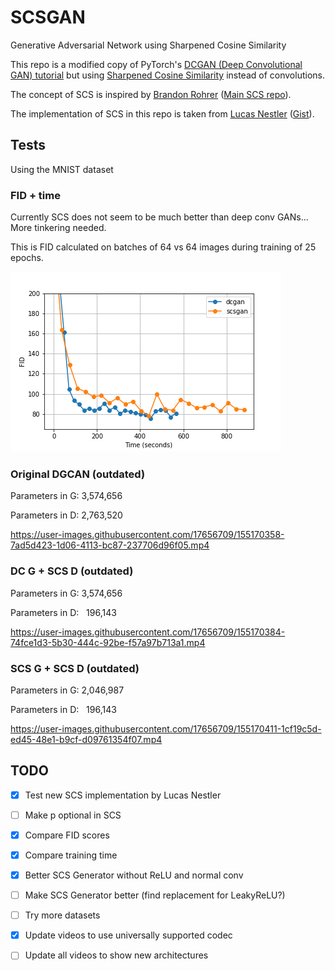 # SCSGAN
Generative Adversarial Network using Sharpened Cosine Similarity

This repo is a modified copy of PyTorch's [DCGAN (Deep Convolutional GAN) tutorial](https://github.com/pytorch/examples/tree/master/dcgan) but using [Sharpened Cosine Similarity](https://e2eml.school/scs.html) instead of convolutions.

The concept of SCS is inspired by [Brandon Rohrer](https://github.com/brohrer) ([Main SCS repo](https://github.com/brohrer/sharpened_cosine_similarity_torch)).

The implementation of SCS in this repo is taken from [Lucas Nestler](https://gist.github.com/ClashLuke) ([Gist](https://gist.github.com/ClashLuke/8f6521deef64789e76334f1b72a70d80)).

## Tests

Using the MNIST dataset

### FID + time

Currently SCS does not seem to be much better than deep conv GANs... More tinkering needed.

This is FID calculated on batches of 64 vs 64 images during training of 25 epochs.

![](media/FID_results.png)

### Original DGCAN (outdated)

Parameters in G: 3,574,656

Parameters in D: 2,763,520

https://user-images.githubusercontent.com/17656709/155170358-7ad5d423-1d06-4113-bc87-237706d96f05.mp4


### DC G + SCS D (outdated)

Parameters in G: 3,574,656

Parameters in D:   196,143

https://user-images.githubusercontent.com/17656709/155170384-74fce1d3-5b30-444c-92be-f57a97b713a1.mp4


### SCS G + SCS D (outdated)

Parameters in G: 2,046,987

Parameters in D:   196,143

https://user-images.githubusercontent.com/17656709/155170411-1cf19c5d-ed45-48e1-b9cf-d09761354f07.mp4


## TODO

- [x] Test new SCS implementation by Lucas Nestler

- [ ] Make p optional in SCS

- [X] Compare FID scores

- [X] Compare training time

- [x] Better SCS Generator without ReLU and normal conv

- [ ] Make SCS Generator better (find replacement for LeakyReLU?)

- [ ] Try more datasets

- [x] Update videos to use universally supported codec

- [ ] Update all videos to show new architectures
